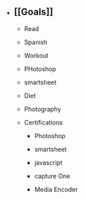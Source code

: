 - [[Goals]]
	 - 

	 - Read 

	 - Spanish

	 - Workout 

	 - PHotoshop

	 - smartsheet

	 - Diet

	 - Photography

	 - Certifications
		 - Photoshop

		 - smartsheet

		 - javascript

		 - capture One

		 - Media Encoder
